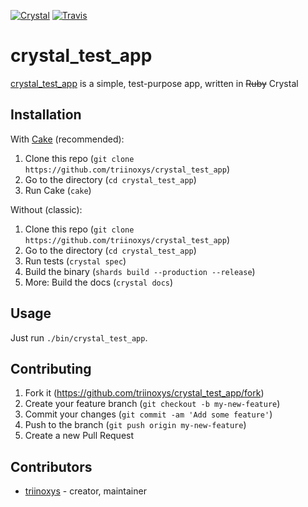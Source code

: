 [![Crystal](https://img.shields.io/badge/lang-crystal-9400D3.svg?style=flat-square)](https://crystal-lang.org)
[![Travis](https://img.shields.io/travis/triinoxys/crystal_test_app.svg?style=flat-square)](https://travis-ci.org/triinoxys/crystal_test_app)


# crystal_test_app

[crystal_test_app](https://github.com/triinoxys/crystal_test_app) is a simple, test-purpose app, written in ~~Ruby~~ Crystal

## Installation

With [Cake](https://github.com/axvm/cake) (recommended):
1. Clone this repo (`git clone https://github.com/triinoxys/crystal_test_app`)
2. Go to the directory (`cd crystal_test_app`)
3. Run Cake (`cake`)

Without (classic):
1. Clone this repo (`git clone https://github.com/triinoxys/crystal_test_app`)
2. Go to the directory (`cd crystal_test_app`)
3. Run tests (`crystal spec`)
4. Build the binary (`shards build --production --release`)
5. More: Build the docs (`crystal docs`)

## Usage

Just run `./bin/crystal_test_app`.

## Contributing

1. Fork it (<https://github.com/triinoxys/crystal_test_app/fork>)
2. Create your feature branch (`git checkout -b my-new-feature`)
3. Commit your changes (`git commit -am 'Add some feature'`)
4. Push to the branch (`git push origin my-new-feature`)
5. Create a new Pull Request

## Contributors

- [triinoxys](https://github.com/triinoxys) - creator, maintainer
